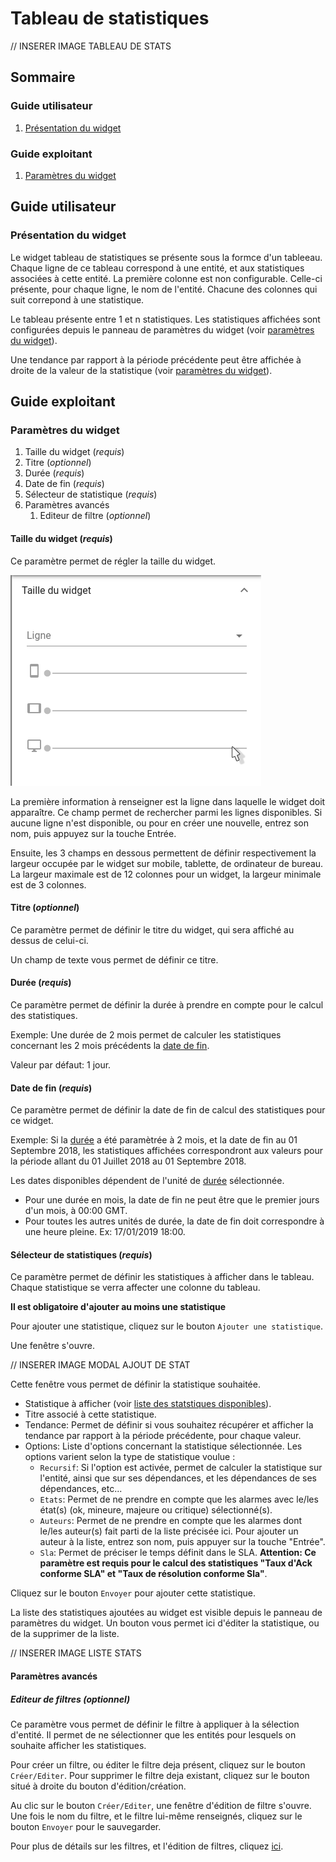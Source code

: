 # Tableau de statistiques

// INSERER IMAGE TABLEAU DE STATS

## Sommaire
### Guide utilisateur

1. [Présentation du widget](#presentation-du-widget)

### Guide exploitant

1. [Paramètres du widget](#parametres-du-widget)

## Guide utilisateur

### Présentation du widget

Le widget tableau de statistiques se présente sous la formce d'un tableeau. Chaque ligne de ce tableau correspond à une entité, et aux statistiques associées à cette entité. La première colonne est non configurable. Celle-ci présente, pour chaque ligne, le nom de l'entité. Chacune des colonnes qui suit correpond à une statistique.

Le tableau présente entre 1 et n statistiques. Les statistiques affichées sont configurées depuis le panneau de paramètres du widget (voir [paramètres du widget](#parametres-du-widget)).

Une tendance par rapport à la période précédente peut être affichée à droite de la valeur de la statistique (voir [paramètres du widget](#parametres-du-widget)).

## Guide exploitant

### Paramètres du widget

1. Taille du widget (*requis*)
2. Titre (*optionnel*)
3. Durée (*requis*)
4. Date de fin (*requis*)
5. Sélecteur de statistique (*requis*)
6. Paramètres avancés
    1. Editeur de filtre (*optionnel*)

#### Taille du widget (*requis*)

Ce paramètre permet de régler la taille du widget.

![Paramètre Taille du widget](../../img/settings/widget-size.png "Paramètre Taille du widget")

La première information à renseigner est la ligne dans laquelle le widget doit apparaître. Ce champ permet de rechercher parmi les lignes disponibles. Si aucune ligne n'est disponible, ou pour en créer une nouvelle, entrez son nom, puis appuyez sur la touche Entrée.

Ensuite, les 3 champs en dessous permettent de définir respectivement la largeur occupée par le widget sur mobile, tablette, de ordinateur de bureau.
La largeur maximale est de 12 colonnes pour un widget, la largeur minimale est de 3 colonnes.

#### Titre (*optionnel*)

Ce paramètre permet de définir le titre du widget, qui sera affiché au dessus de celui-ci.

Un champ de texte vous permet de définir ce titre.

#### Durée (*requis*)

Ce paramètre permet de définir la durée à prendre en compte pour le calcul des statistiques.

Exemple: Une durée de 2 mois permet de calculer les statistiques concernant les 2 mois précédents la [date de fin](#date-de-fin-requis).

Valeur par défaut: 1 jour.

#### Date de fin (*requis*)

Ce paramètre permet de définir la date de fin de calcul des statistiques pour ce widget.

Exemple: Si la [durée](#duree-requis) a été paramètrée à 2 mois, et la date de fin au 01 Septembre 2018, les statistiques affichées correspondront aux valeurs pour la période allant du 01 Juillet 2018 au 01 Septembre 2018.

Les dates disponibles dépendent de l'unité de [durée](#duree-requis) sélectionnée.

- Pour une durée en mois, la date de fin ne peut être que le premier jours d'un mois, à 00:00 GMT.
- Pour toutes les autres unités de durée, la date de fin doit correspondre à une heure pleine. Ex: 17/01/2019 18:00.

#### Sélecteur de statistiques (*requis*)

Ce paramètre permet de définir les statistiques à afficher dans le tableau. Chaque statistique se verra affecter une colonne du tableau.

**Il est obligatoire d'ajouter au moins une statistique**

Pour ajouter une statistique, cliquez sur le bouton ```Ajouter une statistique```.

Une fenêtre s'ouvre.

// INSERER IMAGE MODAL AJOUT DE STAT

Cette fenêtre vous permet de définir la statistique souhaitée.

- Statistique à afficher (voir [liste des statstiques disponibles](../index.md#les-statistiques-disponibles)).
- Titre associé à cette statistique.
- Tendance: Permet de définir si vous souhaitez récupérer et afficher la tendance par rapport à la période précédente, pour chaque valeur.
- Options: Liste d'options concernant la statistique sélectionnée. Les options varient selon la type de statistique voulue :
    - ```Recursif```: Si l'option est activée, permet de calculer la statistique sur l'entité, ainsi que sur ses dépendances, et les dépendances de ses dépendances, etc...
    - ```Etats```: Permet de ne prendre en compte que les alarmes avec le/les état(s) (ok, mineure, majeure ou critique) sélectionné(s).
    - ```Auteurs```: Permet de ne prendre en compte que les alarmes dont le/les auteur(s) fait parti de la liste précisée ici. Pour ajouter un auteur à la liste, entrez son nom, puis appuyer sur la touche "Entrée".
    - ```Sla```: Permet de préciser le temps définit dans le SLA. **Attention: Ce paramètre est requis pour le calcul des statistiques "Taux d'Ack conforme SLA" et "Taux de résolution conforme Sla"**.

Cliquez sur le bouton ```Envoyer``` pour ajouter cette statistique.

La liste des statistiques ajoutées au widget est visible depuis le panneau de paramètres du widget. Un bouton vous permet ici d'éditer la statistique, ou de la supprimer de la liste.

// INSERER IMAGE LISTE STATS

#### Paramètres avancés

##### Editeur de filtres (*optionnel*)

Ce paramètre vous permet de définir le filtre à appliquer à la sélection d'entité. Il permet de ne sélectionner que les entités pour lesquels on souhaite afficher les statistiques.

Pour créer un filtre, ou éditer le filtre deja présent, cliquez sur le bouton ```Créer/Editer```.
Pour supprimer le filtre deja existant, cliquez sur le bouton situé à droite du bouton d'édition/création.

Au clic sur le bouton ```Créer/Editer```, une fenêtre d'édition de filtre s'ouvre. Une fois le nom du filtre, et le filtre lui-même renseignés, cliquez sur le bouton ```Envoyer``` pour le sauvegarder.

Pour plus de détails sur les filtres, et l'édition de filtres, cliquez [ici](../../../filtres).
